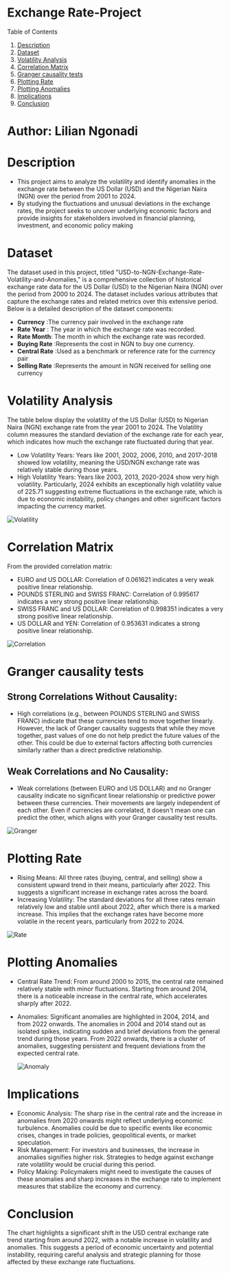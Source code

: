 # Exchange Rate-Project
<!-- About The Project -->

<a name="readme-top"></a>

<!-- TABLE OF CONTENTS -->


<summary>Table of Contents</summary>
<ol>
  <li><a href="#description">Description</a></li>
  <li><a href="#dataset">Dataset</a></li>
     <li><a href="#volatility-analysis">Volatility Analysis</a></li>
      <li><a href="#correlation-matrix">Correlation Matrix</a></li>
      <li><a href="#granger-causality-tests">Granger causality tests</a></li>
      <li><a href="#plotting-rate">Plotting Rate</a></li>
      <li><a href="#plotting-anomalies">Plotting Anomalies</a></li>
  <li><a href="#implications">Implications</a></li>
  <li><a href="#conclusion">Conclusion</a></li>
  
  </li>
  </li>
</ol>


# Author: Lilian Ngonadi

# Description

- This project aims to analyze the volatility and identify anomalies in the exchange rate between the US Dollar (USD) and the Nigerian Naira (NGN) over the period from 2001 to 2024. 
- By studying the fluctuations and unusual deviations in the exchange rates, the project seeks to uncover underlying economic factors and provide insights for stakeholders involved in financial planning, investment, and economic policy making

# Dataset

The dataset used in this project, titled "USD-to-NGN-Exchange-Rate-Volatility-and-Anomalies," is a comprehensive collection of historical exchange rate data for the US Dollar (USD) to the Nigerian Naira (NGN) over the period from 2000 to 2024. The dataset includes various attributes that capture the exchange rates and related metrics over this extensive period. Below is a detailed description of the dataset components:

- **Currency** :The currency pair involved in the exchange rate
- **Rate Year** : The year in which the exchange rate was recorded.
- **Rate Month**: The month in which the exchange rate was recorded.
- **Buying Rate** :Represents the cost in NGN to buy one currency.
- **Central Rate** :Used as a benchmark or reference rate for the currency pair
- **Selling Rate** :Represents the amount in NGN received for selling one currency

# Volatility Analysis

The table  below display the volatility of the US Dollar (USD) to Nigerian Naira (NGN) exchange rate from the year 2001 to 2024. The Volatility column measures the standard deviation of the exchange rate for each year, which indicates how much the exchange rate fluctuated during that year.

- Low Volatility Years: Years like 2001, 2002, 2006, 2010, and 2017-2018 showed low volatility, meaning the USD/NGN exchange rate was relatively stable during those years.
- High Volatility Years: Years like 2003, 2013, 2020-2024 show very high volatility. Particularly, 2024 exhibits an exceptionally high volatility value of 225.71 suggesting extreme fluctuations in the exchange rate, which is due to economic instability, policy changes and other significant factors impacting the currency market.

![ Volatility](volatility.png "Volatility")

# Correlation Matrix

From the provided correlation matrix:
- EURO and US DOLLAR: Correlation of 0.061621 indicates a very weak positive linear relationship.
- POUNDS STERLING and SWISS FRANC: Correlation of 0.995617 indicates a very strong positive linear relationship.
- SWISS FRANC and US DOLLAR: Correlation of 0.998351 indicates a very strong positive linear relationship.
- US DOLLAR and YEN: Correlation of 0.953631 indicates a strong positive linear relationship.

![ Correlation](correlation.png "Correlation")

# Granger causality tests
## Strong Correlations Without Causality:

- High correlations (e.g., between POUNDS STERLING and SWISS FRANC) indicate that these currencies tend to move together linearly. However, the lack of Granger causality suggests that while they move together, past values of one do not help predict the future values of the other. This could be due to external factors affecting both currencies similarly rather than a direct predictive relationship.
## Weak Correlations and No Causality:
- Weak correlations (between EURO and US DOLLAR) and no Granger causality indicate no significant linear relationship or predictive power between these currencies. Their movements are largely independent of each other.
Even if currencies are correlated, it doesn't mean one can predict the other, which aligns with your Granger causality test results.

![ Granger](granger.png "Granger")

# Plotting Rate

- Rising Means: All three rates (buying, central, and selling) show a consistent upward trend in their means, particularly after 2022. This suggests a significant increase in exchange rates across the board.
- Increasing Volatility: The standard deviations for all three rates remain relatively low and stable until about 2022, after which there is a marked increase. This implies that the exchange rates have become more volatile in the recent years, particularly from 2022 to 2024.

![ Rate](rate.png "Rate")

# Plotting Anomalies

- Central Rate Trend:
  From around 2000 to 2015, the central rate remained relatively stable with minor fluctuations.
  Starting from around 2014, there is a noticeable increase in the central rate, which accelerates sharply after 2022.
- Anomalies:
  Significant anomalies are highlighted in 2004, 2014, and from 2022 onwards.
  The anomalies in 2004 and 2014 stand out as isolated spikes, indicating sudden and brief deviations from the general trend during those years.
  From 2022 onwards, there is a cluster of anomalies, suggesting persistent and frequent deviations from the expected central rate.

  ![ Anomaly](anomaly.png "Anomaly")

# Implications
- Economic Analysis: The sharp rise in the central rate and the increase in anomalies from 2020 onwards might reflect underlying economic turbulence. Anomalies could be due to specific events like economic crises, changes in trade policies, geopolitical events, or market speculation.
- Risk Management: For investors and businesses, the increase in anomalies signifies higher risk. Strategies to hedge against exchange rate volatility would be crucial during this period.
- Policy Making: Policymakers might need to investigate the causes of these anomalies and sharp increases in the exchange rate to implement measures that stabilize the economy and currency.

# Conclusion
The chart highlights a significant shift in the USD central exchange rate trend starting from around 2022, with a notable increase in volatility and anomalies. This suggests a period of economic uncertainty and potential instability, requiring careful analysis and strategic planning for those affected by these exchange rate fluctuations.






